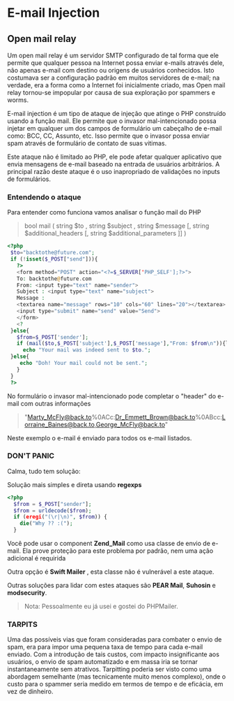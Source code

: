 # E-mail Injection

## Open mail relay

Um open mail relay é um servidor SMTP configurado de tal forma que ele permite que qualquer pessoa na Internet possa enviar e-mails através dele, não apenas e-mail com destino ou origens de usuários conhecidos. Isto costumava ser a configuração padrão em muitos servidores de e-mail; na verdade, era a forma como a Internet foi inicialmente criado, mas Open mail relay tornou-se impopular por causa de sua exploração por spammers e worms.

E-mail injection é um tipo de ataque de injeção que atinge o PHP construído usando a função mail. Ele permite que o invasor mal-intencionado possa injetar em qualquer um dos campos de formulário um cabeçalho de e-mail como: BCC, CC, Assunto, etc. Isso permite que o invasor possa enviar spam através de formulário de contato de suas vitimas.

Este ataque não é limitado ao PHP, ele pode afetar qualquer aplicativo que envia mensagens de e-mail baseado na entrada de usuários arbitrários. A principal razão deste ataque é o uso inapropriado de validações no inputs de formulários.

### Entendendo o ataque

Para entender como funciona vamos analisar o função mail do PHP

>bool mail ( string $to , string $subject , string $message [, string $additional_headers [, string $additional_parameters ]] )

```php
<?php
 $to="backtothe@future.com";
 if (!isset($_POST["send"])){
   ?>
   <form method="POST" action="<?=$_SERVER['PHP_SELF'];?>">
   To: backtothe@future.com
   From: <input type="text" name="sender">
   Subject : <input type="text" name="subject">
   Message :
   <textarea name="message" rows="10" cols="60" lines="20"></textarea>
   <input type="submit" name="send" value="Send">
   </form>
   <?
 }else{
   $from=$_POST['sender'];
   if (mail($to,$_POST['subject'],$_POST['message'],"From: $from\n")){ly
     echo "Your mail was indeed sent to $to.";
 }else{
    echo "Doh! Your mail could not be sent.";
   }
 }
 ?>
```
No formulário o invasor mal-intencionado pode completar o "header" do e-mail com outras informações

>"Marty_McFly@back.to%0ACc:Dr_Emmett_Brown@back.to%0ABcc:Lorraine_Baines@back.to,George_McFly@back.to"

Neste exemplo o e-mail é enviado para todos os e-mail listados.

### DON'T PANIC

Calma, tudo tem solução:

Solução mais simples e direta usando **regexps**

```php
<?php
  $from = $_POST["sender"];
  $from = urldecode($from);
  if (eregi("(\r|\n)", $from)) {
    die("Why ?? :(");
  }
```

Você pode usar o component **Zend_Mail** como usa classe de envio de e-mail.
Ela prove proteção para este problema por padrão, nem uma ação adicional é requirida

Outra opção é **Swift Mailer** , esta classe não é vulnerável a este ataque.

Outras soluções para lidar com estes ataques são **PEAR Mail**, **Suhosin** e **modsecurity**.

> Nota: Pessoalmente eu já usei e gostei do PHPMailer.

### TARPITS

Uma das possíveis vias que foram consideradas para combater o envio de spam, era para impor uma pequena taxa de tempo para cada e-mail enviado. Com a introdução de tais custos, com impacto insignificante aos usuários, o envio de spam automatizado e em massa iria se tornar instantaneamente sem atrativos. Tarpitting poderia ser visto como uma abordagem semelhante (mas tecnicamente muito menos complexo), onde o custo para o spammer seria medido em termos de tempo e de eficácia, em vez de dinheiro.
